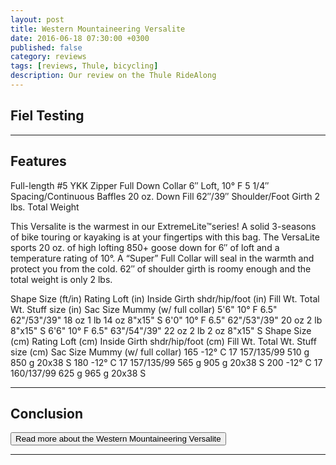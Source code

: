 ```yaml
---
layout: post
title: Western Mountaineering Versalite
date: 2016-06-18 07:30:00 +0300
published: false
category: reviews
tags: [reviews, Thule, bicycling]
description: Our review on the Thule RideAlong
---
```


## Fiel Testing

---

## Features

Full-length #5 YKK Zipper
Full Down Collar
6″ Loft, 10° F
5 1/4″ Spacing/Continuous Baffles
20 oz. Down Fill
62″/39″ Shoulder/Foot Girth
2 lbs. Total Weight

This Versalite is the warmest in our ExtremeLite™series!  A solid 3-seasons of bike touring or kayaking is at your fingertips with this bag.   The VersaLite sports 20 oz. of high lofting 850+ goose down for 6″ of loft and a temperature rating of 10°. A “Super” Full Collar will seal in the warmth and protect you from the cold. 62″ of shoulder girth is roomy enough and the total weight is only 2 lbs.


Shape	Size (ft/in)	Rating	Loft (in)	Inside Girth
shdr/hip/foot (in)	Fill Wt.	Total Wt.	Stuff size (in)	Sac Size
Mummy
(w/ full collar)	5'6"	10° F	6.5"	62"/53"/39"	18 oz	1 lb 14 oz	8"x15"	S
6'0"	10° F	6.5"	62"/53"/39"	20 oz	2 lb	8"x15"	S
6'6"	10° F	6.5"	63"/54"/39"	22 oz	2 lb 2 oz	8"x15"	S
Shape	Size (cm)	Rating	Loft (cm)	Inside Girth
shdr/hip/foot (cm)	Fill Wt.	Total Wt.	Stuff size (cm)	Sac Size
Mummy
(w/ full collar)	165	-12° C	17	157/135/99	510 g	850 g	20x38	S
180	-12° C	17	157/135/99	565 g	905 g	20x38	S
200	-12° C	17	160/137/99	625 g	965 g	20x38	S


---

## Conclusion


<a href="http://www.backcountry.com/western-mountaineering-versalite-super-sleeping-bag-10-degree-down-wes0034"><button type="button" class="btn btn-danger">Read more about the Western Mountaineering Versalite</button></a>

---

<script type="text/javascript">
amzn_assoc_placement = "adunit0";
amzn_assoc_search_bar = "false";
amzn_assoc_tracking_id = "hikeve-20";
amzn_assoc_search_bar_position = "top";
amzn_assoc_ad_mode = "search";
amzn_assoc_ad_type = "smart";
amzn_assoc_marketplace = "amazon";
amzn_assoc_region = "US";
amzn_assoc_title = "Sleeping Bags";
amzn_assoc_default_search_phrase = "sleeping bag western mountaineering";
amzn_assoc_default_category = "All";
amzn_assoc_linkid = "36a365e75c8f933e4a5d925632830dc0";
</script>
<script src="//z-na.amazon-adsystem.com/widgets/onejs?MarketPlace=US"></script>
